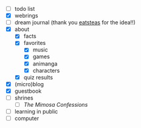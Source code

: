 - [ ] todo list
- [x] webrings
- [ ] dream journal (thank you [eatsteas](https://eatsteas.neocities.org/dreamjournal/) for the idea!!)
- [x] about
    - [x] facts
    - [x] favorites
        - [x] music
        - [x] games
        - [x] animanga
        - [x] characters
    - [x] quiz results
- [x] (micro)blog
- [x] guestbook
- [ ] shrines
    - [ ] *The Mimosa Confessions*
- [ ] learning in public
- [ ] computer
